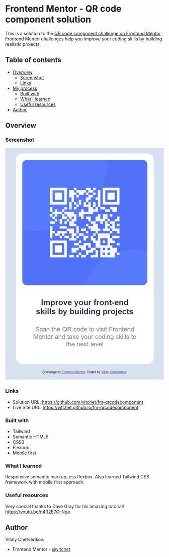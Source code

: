 # Frontend Mentor - QR code component solution

This is a solution to the [QR code component challenge on Frontend Mentor](https://www.frontendmentor.io/challenges/qr-code-component-iux_sIO_H). Frontend Mentor challenges help you improve your coding skills by building realistic projects.

## Table of contents

- [Overview](#overview)
  - [Screenshot](#screenshot)
  - [Links](#links)
- [My process](#my-process)
  - [Built with](#built-with)
  - [What I learned](#what-i-learned)
  - [Useful resources](#useful-resources)
- [Author](#author)

## Overview

### Screenshot

![](/screenshot.png)

### Links

- Solution URL: https://github.com/vitchet/fm-qrcodecomponent
- Live Site URL: https://vitchet.github.io/fm-qrcodecomponent

### Built with

- Tailwind
- Semantic HTML5
- CSS3
- Flexbox
- Mobile first

### What I learned

Responsive semantic markup, css flexbox. Also learned Tailwind CSS framework with mobile first approach.

### Useful resources

Very special thanks to Dave Gray for his amazing tutorial!
https://youtu.be/n4R2E7O-Ngo

## Author

Vitaly Chetverikov.

- Frontend Mentor - [@vitchet](https://www.frontendmentor.io/profile/vitchet)
